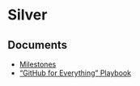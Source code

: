 # Silver

## Documents

- [Milestones](https://docs.google.com/document/d/18AzXZWiY819F9dMzBhBgpAqnWio0w2T8OsjCkinVdy4/edit?tab=t.0#heading=h.pgkqtpve85il)
- [“GitHub for Everything” Playbook](silver/docs/GitHub-For-Everything.md)

